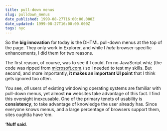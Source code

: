 ```yaml
---
title: pull-down menus
slug: pulldown_menus
date_published: 1999-08-27T16:00:00.000Z
date_updated: 1999-08-27T16:00:00.000Z
tags: nyc
---
```


So the **big innovation** for today is the DHTML pull-down menus at the top of the page. They only work in Explorer, and while I *hate* browser-specific enhancements, I did them for two reasons.

The first reason, of course, was to see if I could. I’m no JavaScript whiz (the code was ripped from [microsoft.com](http://www.microsoft.com).) so I needed to test my skills. But second, and more importantly, **it makes an important UI point** that I think gets ignored too often.

You see, *all* users of existing windowing operating systems are familiar with pull-down menus, yet almost **no** websites take advantage of this fact. I find this oversight inexcusable. One of the primary tenets of usability is **consistency**, to take advantage of knowledge the user already has. Since everyone knows menus, and a large percentage of browsers support them, sites oughtta have ’em.

**‘Nuff said**.

